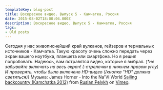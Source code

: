 ```yaml
---
templateKey: blog-post
title: Воскресное видео. Выпуск 5 - Камчатка, Россия
date: 2015-08-02T18:00:04.000Z
description: Воскресное видео. Выпуск 5 - Камчатка, Россия
tags:
- Old posts
---
```


Сегодня у нас живописнейший край вулканов, гейзеров и термальных источников \- Камчатка. Такую красоту очень сложно передать через экран вашего ноутбука, планшета или смартфона. Но я решил попробовать. Надеюсь, вам потравятся видео, которые я выбрал. _(*не забывайте включать на весь экран! (-стрелочки в нижнем правом углу) И проверять, чтобы было включено HD-видео (/кнопка "HD" должна светиться))_ Музыка: James Horner - Into the Na'Vi World [Sailing backcountry (Kamchatka 2012)](https://vimeo.com/52640728) from [Ruslan Pelykh](https://vimeo.com/pelicanos) on [Vimeo](https://vimeo.com).